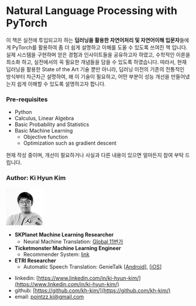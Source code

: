 # Natural Language Processing with PyTorch

이 책은 실전에 투입되고자 하는 **딥러닝을 활용한 자연어처리 및 자연어이해 입문자**들에게 PyTorch를 활용하여 좀 더 쉽게 설명하고 이해를 도울 수 있도록 쓰여진 책 입니다. 실제 시스템을 구현하며 얻은 경험과 인사이트들을 공유하고자 하였고, 수학적인 이론을 최소화 하고, 실전에서의 꼭 필요한 개념들을 담을 수 있도록 하였습니다. 따라서, 현재 딥러닝을 활용한 State of the Art 기술 뿐만 아니라, 딥러닝 이전의 기존의 전통적인 방식부터 차근차근 설명하여, 왜 이 기술이 필요하고, 어떤 부분이 성능 개선을 만들어냈는지 쉽게 이해할 수 있도록 설명하고자 합니다.

### Pre-requisites

* Python
* Calculus, Linear Algebra
* Basic Probability and Statistics
* Basic Machine Learning
  * Objective function
  * Optimization such as gradient descent

현재 작성 중이며, 개선이 필요하거나 사실과 다른 내용이 있으면 얼마든지 참여 부탁 드립니다.

### Author: Ki Hyun Kim

![](/assets/author.gif)

+ **SKPlanet Machine Learning Researcher**
  - Neural Machine Translation: [Global 11번가](http://global.11st.co.kr/html/en/main_en.html?trlang=en)
+ **Ticketmonster Machine Learning Engineer**
  - Recommender System: [link](http://www.ticketmonster.co.kr/)
+ **ETRI Researcher**
  - Automatic Speech Translation: GenieTalk [[Android](https://play.google.com/store/apps/details?id=com.hancom.interfree.genietalk&hl=ko)], [[iOS](https://itunes.apple.com/kr/app/%EC%A7%80%EB%8B%88%ED%86%A1-genietalk/id1104930501?mt=8)]


* linkedin: [https://www.linkedin.com/in/ki-hyun-kim/](https://www.linkedin.com/in/ki-hyun-kim/)
* github: [https://github.com/kh-kim/](https://github.com/kh-kim/)
* email: pointzz.ki@gmail.com



